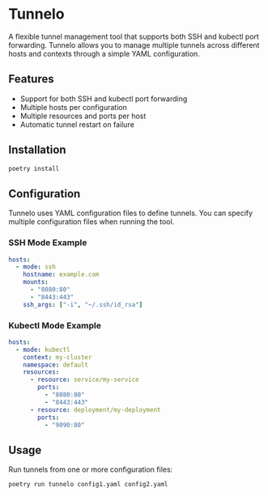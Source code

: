 # Tunnelo

A flexible tunnel management tool that supports both SSH and kubectl port forwarding. Tunnelo allows you to manage multiple tunnels across different hosts and contexts through a simple YAML configuration.

## Features

- Support for both SSH and kubectl port forwarding
- Multiple hosts per configuration
- Multiple resources and ports per host
- Automatic tunnel restart on failure

## Installation

```bash
poetry install
```

## Configuration

Tunnelo uses YAML configuration files to define tunnels. You can specify multiple configuration files when running the tool.

### SSH Mode Example

```yaml
hosts:
  - mode: ssh
    hostname: example.com
    mounts:
      - "8080:80"
      - "8443:443"
    ssh_args: ["-i", "~/.ssh/id_rsa"]
```

### Kubectl Mode Example

```yaml
hosts:
  - mode: kubectl
    context: my-cluster
    namespace: default
    resources:
      - resource: service/my-service
        ports:
          - "8080:80"
          - "8443:443"
      - resource: deployment/my-deployment
        ports:
          - "9090:80"
```

## Usage

Run tunnels from one or more configuration files:

```bash
poetry run tunnelo config1.yaml config2.yaml
```
